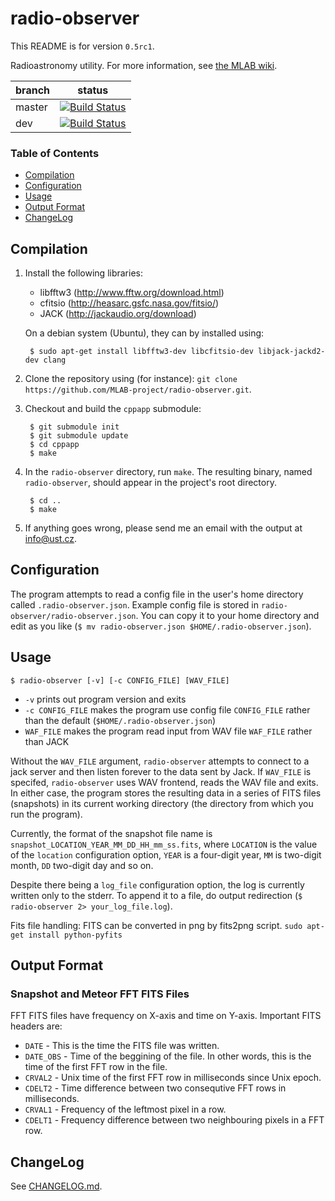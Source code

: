 radio-observer
==============

This README is for version `0.5rc1`.

Radioastronomy utility. For more information, see [the MLAB wiki](http://wiki.mlab.cz/doku.php?id=en:radio-observer).

branch | status
------ | ------
master | [![Build Status](https://travis-ci.org/MLAB-project/radio-observer.svg?branch=master)](https://travis-ci.org/MLAB-project/radio-observer)
dev    | [![Build Status](https://travis-ci.org/MLAB-project/radio-observer.svg?branch=dev)](https://travis-ci.org/MLAB-project/radio-observer/tree/dev)


### Table of Contents
* [Compilation](#compilation)
* [Configuration](#configuration)
* [Usage](#usage)
* [Output Format](#output)
* [ChangeLog](#changelog)


Compilation
-----------

1. Install the following libraries:
      - libfftw3 (http://www.fftw.org/download.html)
      - cfitsio (http://heasarc.gsfc.nasa.gov/fitsio/)
      - JACK (http://jackaudio.org/download)
   
   On a debian system (Ubuntu), they can by installed using:
   
        $ sudo apt-get install libfftw3-dev libcfitsio-dev libjack-jackd2-dev clang

2. Clone the repository using (for instance):
   `git clone https://github.com/MLAB-project/radio-observer.git`.
   
3. Checkout and build the `cppapp` submodule:
        
        $ git submodule init
        $ git submodule update
        $ cd cppapp
        $ make

4. In the `radio-observer` directory, run `make`. The resulting binary, named
   `radio-observer`, should appear in the project's root directory.

        $ cd ..
        $ make

6. If anything goes wrong, please send me an email with the output at
   info@ust.cz.


Configuration
-------------

The program attempts to read a config file in the user's home directory called
`.radio-observer.json`. Example config file is stored in
`radio-observer/radio-observer.json`. You can copy it to your home directory
and edit as you like (`$ mv radio-observer.json $HOME/.radio-observer.json`).


Usage
-----

    $ radio-observer [-v] [-c CONFIG_FILE] [WAV_FILE]

- `-v` prints out program version and exits
- `-c CONFIG_FILE` makes the program use config file `CONFIG_FILE`
  rather than the default (`$HOME/.radio-observer.json`)
- `WAF_FILE` makes the program read input from WAV file `WAF_FILE`
  rather than JACK

Without the `WAV_FILE` argument, `radio-observer` attempts to connect to a jack
server and then listen forever to the data sent by Jack. If `WAV_FILE` is
specifed, `radio-observer` uses WAV frontend, reads the WAV file and exits.  In
either case, the program stores the resulting data in a series of FITS files
(snapshots) in its current working directory (the directory from which you run
the program).

Currently, the format of the snapshot file name is
`snapshot_LOCATION_YEAR_MM_DD_HH_mm_ss.fits`, where `LOCATION` is the value of
the `location` configuration option, `YEAR` is a four-digit year, `MM` is
two-digit month, `DD` two-digit day and so on.

Despite there being a `log_file` configuration option, the log is currently
written only to the stderr.  To append it to a file, do output redirection (`$
radio-observer 2> your_log_file.log`).

Fits file handling: FITS can be converted in png by fits2png script. 
`sudo apt-get install python-pyfits`


Output Format
-------------

### Snapshot and Meteor FFT FITS Files

FFT FITS files have frequency on X-axis and time on Y-axis. Important FITS headers are:

* `DATE` - This is the time the FITS file was written.
* `DATE_OBS` - Time of the beggining of the file. In other words, this is the
  time of the first FFT row in the file.
* `CRVAL2` - Unix time of the first FFT row in milliseconds since Unix epoch.
* `CDELT2` - Time difference between two consequtive FFT rows in milliseconds.
* `CRVAL1` - Frequency of the leftmost pixel in a row.
* `CDELT1` - Frequency difference between two neighbouring pixels in a FFT row.


ChangeLog
---------

See [CHANGELOG.md](CHANGELOG.md).



